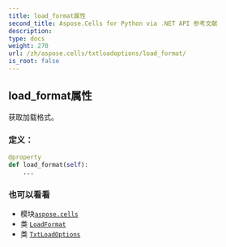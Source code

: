 ```yaml
---
title: load_format属性
second_title: Aspose.Cells for Python via .NET API 参考文献
description:
type: docs
weight: 270
url: /zh/aspose.cells/txtloadoptions/load_format/
is_root: false
---
```

## load_format属性

获取加载格式。
### 定义：
```python
@property
def load_format(self):
    ...
```

### 也可以看看
* 模块[`aspose.cells`](../../)
* 类 [`LoadFormat`](/cells/python-net/zh/aspose.cells/loadformat)
* 类 [`TxtLoadOptions`](/cells/python-net/zh/aspose.cells/txtloadoptions)
